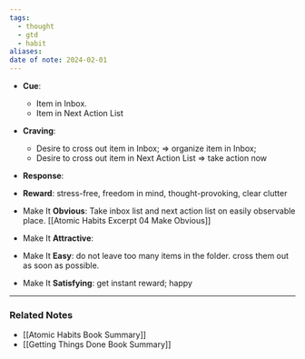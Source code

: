```yaml
---
tags:
  - thought
  - gtd
  - habit
aliases: 
date of note: 2024-02-01
---
```


- **Cue**: 
	- Item in Inbox. 
	- Item in Next Action List

- **Craving**: 
	- Desire to cross out item in Inbox; => organize item in Inbox;  
	- Desire to cross out item in Next Action List =>  take action now 

- **Response**:

- **Reward**: stress-free, freedom in mind, thought-provoking, clear clutter


- Make It **Obvious**: Take inbox list and next action list on easily observable place.   [[Atomic Habits Excerpt 04 Make Obvious]]  
- Make It **Attractive**: 
- Make It **Easy**: do not leave too many items in the folder. cross them out as soon as possible. 
- Make It **Satisfying**: get instant reward; happy



---
### Related Notes

- [[Atomic Habits Book Summary]]
- [[Getting Things Done Book Summary]]